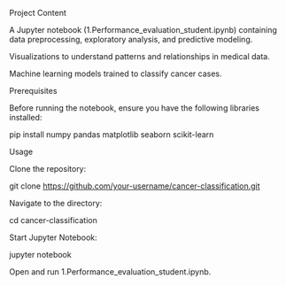 Project Content

A Jupyter notebook (1.Performance_evaluation_student.ipynb) containing data preprocessing, exploratory analysis, and predictive modeling.

Visualizations to understand patterns and relationships in medical data.

Machine learning models trained to classify cancer cases.

Prerequisites

Before running the notebook, ensure you have the following libraries installed:

pip install numpy pandas matplotlib seaborn scikit-learn

Usage

Clone the repository:

git clone https://github.com/your-username/cancer-classification.git

Navigate to the directory:

cd cancer-classification

Start Jupyter Notebook:

jupyter notebook

Open and run 1.Performance_evaluation_student.ipynb.


